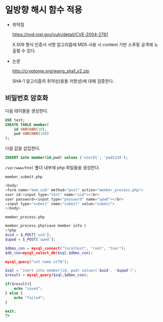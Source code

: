 # 일방향 해시 함수 적용

* 취약점

  https://nvd.nist.gov/vuln/detail/CVE-2004-2761

  X.509 형식 인증서 서명 알고리즘에 MD5 사용 시 context 기반 스푸핑 공격에 노출될 수 있다.

* 논문

  http://cryptome.org/wang_sha1_v2.zip

  SHA-1 알고리즘의 취약성(충돌 저항성)에 대해 검증한다.

## 비밀번호 암호화

다음 테이블을 생성한다.

```sql
USE test;
CREATE TABLE member(
    id VARCHAR(10),
    pwd VARCHAR(100)
);
```

다음 값을 삽입한다.

```sql
INSERT into member(id,pwd) values ('user01', 'pwd1234');
```

`/var/www/html` 폴더 내부에 php 파일들을 생성한다.

`member_submit.php`

```php
<body>
<form name="mem_sub" method="post" action="member_process.php">
user id:<input type="text" name="uid"></br>
user password=<input type="password" name="upwd"></br>
<input type="submit" name="submit" value="submit">
</body>
```

`member_process.php`

```php
member_process.php(save member info.)
<?php
$uid = $_POST['uid'];
$upwd = $_POST['upwd'];

$dbms_con = mysql_connect("localhost", "root", "toor");
$db_con=mysql_select_db($sql,$dbms_con);

mysql_query("set name utf8");

$sql = "inert into member(id, pwd) values('$uid', '$upwd')";
$result = mysql_query($sql,$dbms_con);

if($result){
    echo "saved";
} else {
    echo "failed";
}

exit;
?>
```